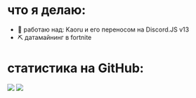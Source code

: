 # что я делаю:

- 🔭 работаю над: Kaoru и его переносом на Discord.JS v13
- ⛏️ датамайнинг в fortnite

# статистика на GitHub:
<p align="left">
	<tr>
		<td align="left" style="padding=0;width=50%;">
			<img src="https://github-readme-stats.vercel.app/api/?username=SpongerXD&title_color=a5e8ff&text_color=c098ff&show_icons=true&bg_color=000000&hide_border=true&icon_color=f6e0b5&hide_title=true&count_private=true&include_all_commits=true&enable_animations=true" />
		</td>
	</tr>
	<tr>
		<td align="right" style="padding=0;width=50%;">
			<img src="https://github-readme-stats.vercel.app/api/wakatime?username=sponger&title_color=a5e8ff&text_color=c098ff&show_icons=true&bg_color=000000&hide_border=true&icon_color=f6e0b5" />
		</td>
	</tr>
</p>
